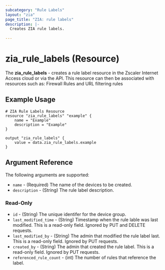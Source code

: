 ```yaml
---
subcategory: "Rule Labels"
layout: "zia"
page_title: "ZIA: rule labels"
description: |-
  Creates ZIA rule labels.
  
---
```

# zia_rule_labels (Resource)

The **zia_rule_labels** - creates a rule label resource in the Zscaler Internet Access cloud or via the API. This resource can then be associated with resources such as: Firewall Rules and URL filtering rules

## Example Usage

```hcl
# ZIA Rule Labels Resource
resource "zia_rule_labels" "example" {
    name = "Example"
    description = "Example"
}

output "zia_rule_labels" {
    value = data.zia_rule_labels.example
}
```

## Argument Reference

The following arguments are supported:

* `name` - (Required) The name of the devices to be created.
* `description` - (String) The rule label description.

### Read-Only

* `id` - (String) The unique identifer for the device group.
* `last_modified_time` - (String) Timestamp when the rule lable was last modified. This is a read-only field. Ignored by PUT and DELETE requests.
* `last_modified_by` - (String) The admin that modified the rule label last. This is a read-only field. Ignored by PUT requests.
* `created_by` - (String) The admin that created the rule label. This is a read-only field. Ignored by PUT requests.
* `referenced_rule_count` - (int) The number of rules that reference the label.
